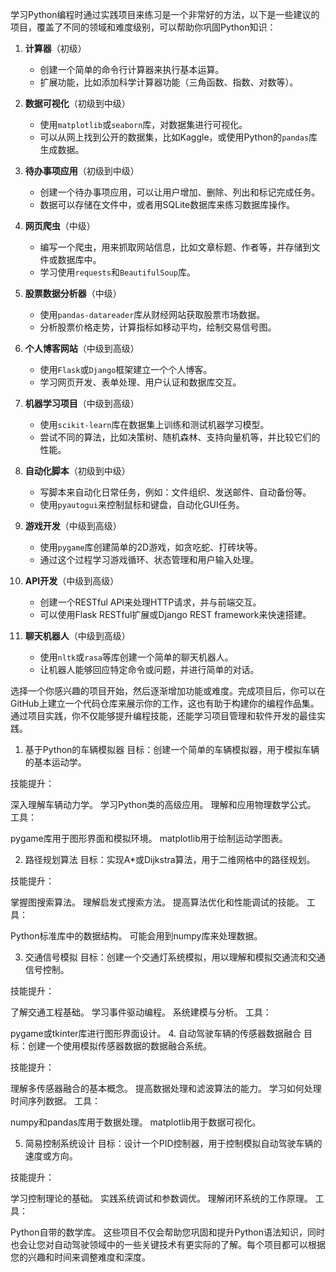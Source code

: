 学习Python编程时通过实践项目来练习是一个非常好的方法，以下是一些建议的项目，覆盖了不同的领域和难度级别，可以帮助你巩固Python知识：

1. **计算器**（初级）
   - 创建一个简单的命令行计算器来执行基本运算。
   - 扩展功能，比如添加科学计算器功能（三角函数、指数、对数等）。

2. **数据可视化**（初级到中级）
   - 使用`matplotlib`或`seaborn`库，对数据集进行可视化。
   - 可以从网上找到公开的数据集，比如Kaggle，或使用Python的`pandas`库生成数据。

3. **待办事项应用**（初级到中级）
   - 创建一个待办事项应用，可以让用户增加、删除、列出和标记完成任务。
   - 数据可以存储在文件中，或者用SQLite数据库来练习数据库操作。

4. **网页爬虫**（中级）
   - 编写一个爬虫，用来抓取网站信息，比如文章标题、作者等，并存储到文件或数据库中。
   - 学习使用`requests`和`BeautifulSoup`库。

5. **股票数据分析器**（中级）
   - 使用`pandas-datareader`库从财经网站获取股票市场数据。
   - 分析股票价格走势，计算指标如移动平均，绘制交易信号图。

6. **个人博客网站**（中级到高级）
   - 使用`Flask`或`Django`框架建立一个个人博客。
   - 学习网页开发、表单处理、用户认证和数据库交互。

7. **机器学习项目**（中级到高级）
   - 使用`scikit-learn`库在数据集上训练和测试机器学习模型。
   - 尝试不同的算法，比如决策树、随机森林、支持向量机等，并比较它们的性能。

8. **自动化脚本**（初级到中级）
   - 写脚本来自动化日常任务，例如：文件组织、发送邮件、自动备份等。
   - 使用`pyautogui`来控制鼠标和键盘，自动化GUI任务。

9. **游戏开发**（中级到高级）
   - 使用`pygame`库创建简单的2D游戏，如贪吃蛇、打砖块等。
   - 通过这个过程学习游戏循环、状态管理和用户输入处理。

10. **API开发**（中级到高级）
    - 创建一个RESTful API来处理HTTP请求，并与前端交互。
    - 可以使用Flask RESTful扩展或Django REST framework来快速搭建。

11. **聊天机器人**（中级到高级）
    - 使用`nltk`或`rasa`等库创建一个简单的聊天机器人。
    - 让机器人能够回应特定命令或问题，并进行简单的对话。

选择一个你感兴趣的项目开始，然后逐渐增加功能或难度。完成项目后，你可以在GitHub上建立一个代码仓库来展示你的工作，这也有助于构建你的编程作品集。通过项目实践，你不仅能够提升编程技能，还能学习项目管理和软件开发的最佳实践。



1. 基于Python的车辆模拟器
目标：创建一个简单的车辆模拟器，用于模拟车辆的基本运动学。

技能提升：

深入理解车辆动力学。
学习Python类的高级应用。
理解和应用物理数学公式。
工具：

pygame库用于图形界面和模拟环境。
matplotlib用于绘制运动学图表。

2. 路径规划算法
目标：实现A*或Dijkstra算法，用于二维网格中的路径规划。

技能提升：

掌握图搜索算法。
理解启发式搜索方法。
提高算法优化和性能调试的技能。
工具：

Python标准库中的数据结构。
可能会用到numpy库来处理数据。

3. 交通信号模拟
目标：创建一个交通灯系统模拟，用以理解和模拟交通流和交通信号控制。

技能提升：

了解交通工程基础。
学习事件驱动编程。
系统建模与分析。
工具：

pygame或tkinter库进行图形界面设计。
4. 自动驾驶车辆的传感器数据融合
目标：创建一个使用模拟传感器数据的数据融合系统。

技能提升：

理解多传感器融合的基本概念。
提高数据处理和滤波算法的能力。
学习如何处理时间序列数据。
工具：

numpy和pandas库用于数据处理。
matplotlib用于数据可视化。

5. 简易控制系统设计
目标：设计一个PID控制器，用于控制模拟自动驾驶车辆的速度或方向。

技能提升：

学习控制理论的基础。
实践系统调试和参数调优。
理解闭环系统的工作原理。
工具：

Python自带的数学库。
这些项目不仅会帮助您巩固和提升Python语法知识，同时也会让您对自动驾驶领域中的一些关键技术有更实际的了解。每个项目都可以根据您的兴趣和时间来调整难度和深度。